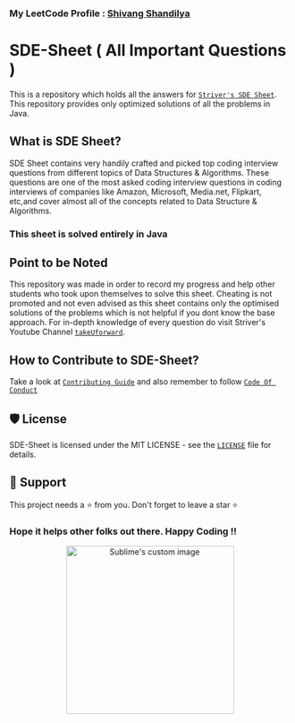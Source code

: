 ### My LeetCode Profile : [Shivang Shandilya](https://leetcode.com/ShivangShandilya/)

# SDE-Sheet ( All Important Questions )

This is a repository which holds all the answers for [`Striver's SDE Sheet`](https://takeuforward.org/interviews/strivers-sde-sheet-top-coding-interview-problems/). This repository provides only optimized solutions of all the problems in Java.

## What is SDE Sheet? 

SDE Sheet contains very handily crafted and picked top coding interview questions from different topics of Data Structures & Algorithms. These questions are one of the most asked coding interview questions in coding interviews of companies like Amazon, Microsoft, Media.net, Flipkart, etc,and cover almost all of the concepts related to Data Structure & Algorithms.

### This sheet is solved entirely in Java

## Point to be Noted

This repository was made in order to record my progress and help other students who took upon themselves to solve this sheet. Cheating is not promoted and not even advised as this sheet contains only the optimised solutions of the problems which is not helpful if you dont know the base approach.
For in-depth knowledge of every question do visit Striver's Youtube Channel [`takeUforward`](https://www.youtube.com/@takeUforward).

## How to Contribute to SDE-Sheet?

Take a look at [`Contributing Guide`](https://github.com/ShivangShandilya/SDE-Sheet/blob/main/CONTRIBUTING.md) and also remember to follow [`Code Of Conduct`](https://github.com/ShivangShandilya/SDE-Sheet/blob/main/CODE_OF_CONDUCT.md)

## 🛡️ License

SDE-Sheet is licensed under the MIT LICENSE - see the [`LICENSE`](https://github.com/ShivangShandilya/SDE-Sheet/blob/main/LICENSE.md) file for details.

## 🙏 Support

This project needs a ⭐️ from you. Don't forget to leave a star ⭐️

### Hope it helps other folks out there. Happy Coding !!

<p align="center">
  <img src="https://user-images.githubusercontent.com/101946115/205871025-fee96ee6-afe5-4563-b950-5c5bd9403a27.gif" alt="Sublime's custom image" height = 300 width = 300/>
</p>
